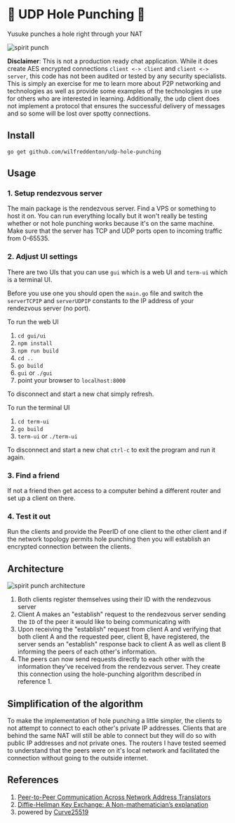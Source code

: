 # 👊 UDP Hole Punching 👊

Yusuke punches a hole right through your NAT

![spirit punch](http://i.imgur.com/ZwBpD0a.jpg)

**Disclaimer**: This is not a production ready chat application. While it does create AES encrypted connections `client <-> client` and `client <-> server`, this code has not been audited or tested by any security specialists. This is simply an exercise for me to learn more about P2P networking and technologies as well as provide some examples of the technologies in use for others who are interested in learning. Additionally, the udp client does not implement a protocol that ensures the successful delivery of messages and so some will be lost over spotty connections.

## Install

```
go get github.com/wilfreddenton/udp-hole-punching
```

## Usage

### 1. Setup rendezvous server

The main package is the rendezvous server. Find a VPS or something to host it on. You can run everything locally but it won't really be testing whether or not hole punching works because it's on the same machine. Make sure that the server has TCP and UDP ports open to incoming traffic from 0-65535.

### 2. Adjust UI settings

There are two UIs that you can use `gui` which is a web UI and `term-ui` which is a terminal UI.

Before you use one you should open the `main.go` file and switch the `serverTCPIP` and `serverUDPIP` constants to the IP address of your rendezvous server (no port).

To run the web UI

1. `cd gui/ui`
2. `npm install`
3. `npm run build`
4. `cd ..`
5. `go build`
6. `gui` or `./gui`
7. point your browser to `localhost:8000`

To disconnect and start a new chat simply refresh.

To run the terminal UI

1. `cd term-ui`
2. `go build`
3. `term-ui` or `./term-ui`

To disconnect and start a new chat `ctrl-c` to exit the program and run it again.

### 3. Find a friend

If not a friend then get access to a computer behind a different router and set up a client on there.

### 4. Test it out

Run the clients and provide the PeerID of one client to the other client and if the network topology permits hole punching then you will establish an encrypted connection between the clients.

## Architecture

![spirit punch architecture](http://i.imgur.com/dZNEhpw.png)

1. Both clients register themselves using their ID with the rendezvous server
2. Client A makes an "establish" request to the rendezvous server sending the `ID` of the peer it would like to being communicating with
3. Upon receiving the "establish" request from client A and verifying that both client A and the requested peer, client B, have registered, the server sends an "establish" response back to client A as well as client B informing the peers of each other's information.
4. The peers can now send requests directly to each other with the information they've received from the rendezvous server. They create this connection using the hole-punching algorithm described in reference 1.

## Simplification of the algorithm

To make the implementation of hole punching a little simpler, the clients to not attempt to connect to each other's private IP addresses. Clients that are behind the same NAT will still be able to connect but they will do so with public IP addresses and not private ones. The routers I have tested seemed to understand that the peers were on it's local network and facilitated the connection without going to the outside internet.

## References

1. [Peer-to-Peer Communication Across Network Address Translators](https://www.usenix.org/legacy/event/usenix05/tech/general/full_papers/ford/ford.pdf)
2. [Diffie-Hellman Key Exchange: A Non-mathematician’s explanation](http://academic.regis.edu/cias/ia/palmgren_-_diffie-hellman_key_exchange.pdf)
3. powered by [Curve25519](https://cr.yp.to/ecdh.html)
